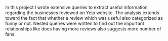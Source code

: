 In this project I wrote extensive queries to extract useful information regarding the businesses reviewed on Yelp website. The analysis extends toward the fact that whether a review which was useful also categorized as funny or not. Nested queries were written to find out the important relationships like does having more reviews also suggests more number of fans.